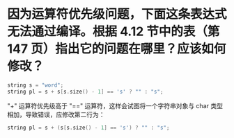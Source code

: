 # 因为运算符优先级问题，下面这条表达式无法通过编译。根据 4.12 节中的表（第 147 页）指出它的问题在哪里？应该如何修改？
```cpp
string s = "word";
string pl = s + s[s.size() - 1] == 's' ? "" : "s";
```
"+" 运算符优先级高于 "==" 运算符，这样会试图将一个字符串对象与 char 类型相加，导致错误，应修改第二行为：
```cpp
string pl = s + (s[s.size() - 1] == 's') ? "" : "s";
```